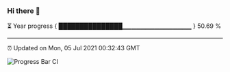 ### Hi there 👋

⏳ Year progress { ███████████████▁▁▁▁▁▁▁▁▁▁▁▁▁▁▁ } 50.69 %

---

⏰ Updated on Mon, 05 Jul 2021 00:32:43 GMT

![Progress Bar CI](https://github.com/liununu/liununu/workflows/Progress%20Bar%20CI/badge.svg)
